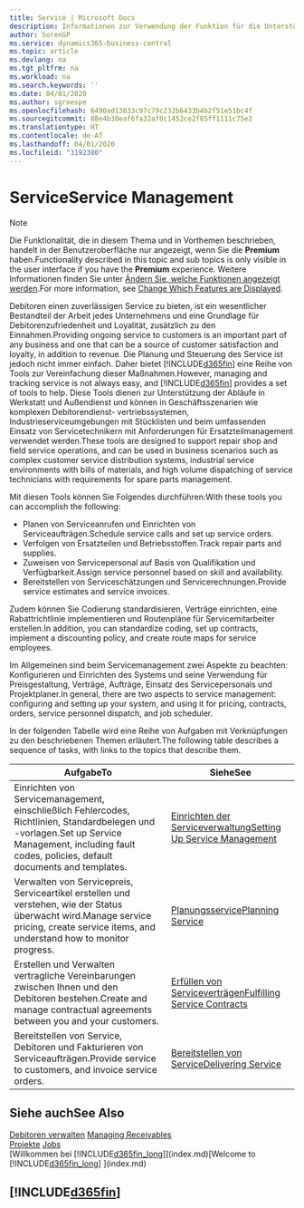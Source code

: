 ```yaml
---
title: Service | Microsoft Docs
description: Informationen zur Verwendung der Funktion für die Unterstützung der Arbeitsgänge Werkstatt und Service.
author: SorenGP
ms.service: dynamics365-business-central
ms.topic: article
ms.devlang: na
ms.tgt_pltfrm: na
ms.workload: na
ms.search.keywords: ''
ms.date: 04/01/2020
ms.author: sgroespe
ms.openlocfilehash: 6490ad13833c97c79c232b6433b4b2f51e51bc4f
ms.sourcegitcommit: 88e4b30eaf6fa32af0c1452ce2f85ff1111c75e2
ms.translationtype: HT
ms.contentlocale: de-AT
ms.lasthandoff: 04/01/2020
ms.locfileid: "3192380"
---
```

# <a name="service-management"></a><span data-ttu-id="35e2f-103">Service</span><span class="sxs-lookup"><span data-stu-id="35e2f-103">Service Management</span></span>
> [!NOTE]
> <span data-ttu-id="35e2f-104">Die Funktionalität, die in diesem Thema und in Vorthemen beschrieben, handelt in der Benutzeroberfläche nur angezeigt, wenn Sie die **Premium** haben.</span><span class="sxs-lookup"><span data-stu-id="35e2f-104">Functionality described in this topic and sub topics is only visible in the user interface if you have the **Premium** experience.</span></span> <span data-ttu-id="35e2f-105">Weitere Informationen finden Sie unter [Ändern Sie, welche Funktionen angezeigt werden](ui-experiences.md).</span><span class="sxs-lookup"><span data-stu-id="35e2f-105">For more information, see [Change Which Features are Displayed](ui-experiences.md).</span></span>

<span data-ttu-id="35e2f-106">Debitoren einen zuverlässigen Service zu bieten, ist ein wesentlicher Bestandteil der Arbeit jedes Unternehmens und eine Grundlage für Debitorenzufriedenheit und Loyalität, zusätzlich zu den Einnahmen.</span><span class="sxs-lookup"><span data-stu-id="35e2f-106">Providing ongoing service to customers is an important part of any business and one that can be a source of customer satisfaction and loyalty, in addition to revenue.</span></span> <span data-ttu-id="35e2f-107">Die Planung und Steuerung des Service ist jedoch nicht immer einfach. Daher bietet [!INCLUDE[d365fin](includes/d365fin_md.md)] eine Reihe von Tools zur Vereinfachung dieser Maßnahmen.</span><span class="sxs-lookup"><span data-stu-id="35e2f-107">However, managing and tracking service is not always easy, and [!INCLUDE[d365fin](includes/d365fin_md.md)] provides a set of tools to help.</span></span> <span data-ttu-id="35e2f-108">Diese Tools dienen zur Unterstützung der Abläufe in Werkstatt und Außendienst und können in Geschäftsszenarien wie komplexen Debitorendienst- vertriebssystemen, Industrieserviceumgebungen mit Stücklisten und beim umfassenden Einsatz von Servicetechnikern mit Anforderungen für Ersatzteilmanagement verwendet werden.</span><span class="sxs-lookup"><span data-stu-id="35e2f-108">These tools are designed to support repair shop and field service operations, and can be used in business scenarios such as complex customer service distribution systems, industrial service environments with bills of materials, and high volume dispatching of service technicians with requirements for spare parts management.</span></span>  

 <span data-ttu-id="35e2f-109">Mit diesen Tools können Sie Folgendes durchführen:</span><span class="sxs-lookup"><span data-stu-id="35e2f-109">With these tools you can accomplish the following:</span></span>  

* <span data-ttu-id="35e2f-110">Planen von Serviceanrufen und Einrichten von Serviceaufträgen.</span><span class="sxs-lookup"><span data-stu-id="35e2f-110">Schedule service calls and set up service orders.</span></span>  
* <span data-ttu-id="35e2f-111">Verfolgen von Ersatzteilen und Betriebsstoffen.</span><span class="sxs-lookup"><span data-stu-id="35e2f-111">Track repair parts and supplies.</span></span>  
* <span data-ttu-id="35e2f-112">Zuweisen von Servicepersonal auf Basis von Qualifikation und Verfügbarkeit.</span><span class="sxs-lookup"><span data-stu-id="35e2f-112">Assign service personnel based on skill and availability.</span></span>  
* <span data-ttu-id="35e2f-113">Bereitstellen von Serviceschätzungen und Servicerechnungen.</span><span class="sxs-lookup"><span data-stu-id="35e2f-113">Provide service estimates and service invoices.</span></span>  

<span data-ttu-id="35e2f-114">Zudem können Sie Codierung standardisieren, Verträge einrichten, eine Rabattrichtlinie implementieren und Routenpläne für Servicemitarbeiter erstellen.</span><span class="sxs-lookup"><span data-stu-id="35e2f-114">In addition, you can standardize coding, set up contracts, implement a discounting policy, and create route maps for service employees.</span></span>  

<span data-ttu-id="35e2f-115">Im Allgemeinen sind beim Servicemanagement zwei Aspekte zu beachten: Konfigurieren und Einrichten des Systems und seine Verwendung für Preisgestaltung, Verträge, Aufträge, Einsatz des Servicepersonals und Projektplaner.</span><span class="sxs-lookup"><span data-stu-id="35e2f-115">In general, there are two aspects to service management: configuring and setting up your system, and using it for pricing, contracts, orders, service personnel dispatch, and job scheduler.</span></span>  

<span data-ttu-id="35e2f-116">In der folgenden Tabelle wird eine Reihe von Aufgaben mit Verknüpfungen zu den beschriebenen Themen erläutert.</span><span class="sxs-lookup"><span data-stu-id="35e2f-116">The following table describes a sequence of tasks, with links to the topics that describe them.</span></span>   

|<span data-ttu-id="35e2f-117">**Aufgabe**</span><span class="sxs-lookup"><span data-stu-id="35e2f-117">**To**</span></span>|<span data-ttu-id="35e2f-118">**Siehe**</span><span class="sxs-lookup"><span data-stu-id="35e2f-118">**See**</span></span>|  
|------------|-------------|  
|<span data-ttu-id="35e2f-119">Einrichten von Servicemanagement, einschließlich Fehlercodes, Richtlinien, Standardbelegen und -vorlagen.</span><span class="sxs-lookup"><span data-stu-id="35e2f-119">Set up Service Management, including fault codes, policies, default documents and templates.</span></span>|[<span data-ttu-id="35e2f-120">Einrichten der Serviceverwaltung</span><span class="sxs-lookup"><span data-stu-id="35e2f-120">Setting Up Service Management</span></span>](service-setup-service.md)|  
|<span data-ttu-id="35e2f-121">Verwalten von Servicepreis, Serviceartikel erstellen und verstehen, wie der Status überwacht wird.</span><span class="sxs-lookup"><span data-stu-id="35e2f-121">Manage service pricing, create service items, and understand how to monitor progress.</span></span>|[<span data-ttu-id="35e2f-122">Planungsservice</span><span class="sxs-lookup"><span data-stu-id="35e2f-122">Planning Service</span></span>](service-plan-service.md)|  
|<span data-ttu-id="35e2f-123">Erstellen und Verwalten vertragliche Vereinbarungen zwischen Ihnen und den Debitoren bestehen.</span><span class="sxs-lookup"><span data-stu-id="35e2f-123">Create and manage contractual agreements between you and your customers.</span></span>|[<span data-ttu-id="35e2f-124">Erfüllen von Serviceverträgen</span><span class="sxs-lookup"><span data-stu-id="35e2f-124">Fulfilling Service Contracts</span></span>](service-fulfill-service-contracts.md)|  
|<span data-ttu-id="35e2f-125">Bereitstellen von Service, Debitoren und Fakturieren von Serviceaufträgen.</span><span class="sxs-lookup"><span data-stu-id="35e2f-125">Provide service to customers, and invoice service orders.</span></span>|[<span data-ttu-id="35e2f-126">Bereitstellen von Service</span><span class="sxs-lookup"><span data-stu-id="35e2f-126">Delivering Service</span></span>](service-deliver-service.md)|  

## <a name="see-also"></a><span data-ttu-id="35e2f-127">Siehe auch</span><span class="sxs-lookup"><span data-stu-id="35e2f-127">See Also</span></span>  
<span data-ttu-id="35e2f-128">[Debitoren verwalten](receivables-manage-receivables.md) </span><span class="sxs-lookup"><span data-stu-id="35e2f-128">[Managing Receivables](receivables-manage-receivables.md) </span></span>  
<span data-ttu-id="35e2f-129">[Projekte](projects-how-create-jobs.md) </span><span class="sxs-lookup"><span data-stu-id="35e2f-129">[Jobs](projects-how-create-jobs.md) </span></span>  
<span data-ttu-id="35e2f-130">[Willkommen bei [!INCLUDE[d365fin_long](includes/d365fin_long_md.md)]](index.md)</span><span class="sxs-lookup"><span data-stu-id="35e2f-130">[Welcome to [!INCLUDE[d365fin_long](includes/d365fin_long_md.md)] ](index.md)</span></span>

## [!INCLUDE[d365fin](includes/free_trial_md.md)]  
